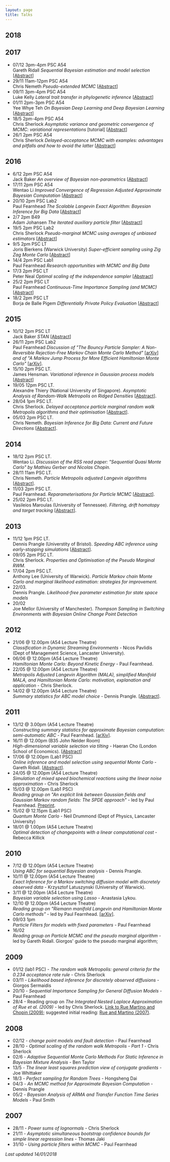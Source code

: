 ```yaml
---
layout: page
title: Talks
---
```


<p>
</p>
<h2>2018</h2>

<p>
</p>
<h2>2017</h2>


<ul>
<li>
07/12 3pm-4pm PSC A54 <br> Gareth Ridall <em> Sequential Bayesian estimation and model selection </em> [<a href="../Abstracts2017/Ridall_2017_12_abstract">Abstract</a>]
</li>

<li>
29/11 11am-12pm PSC A54 <br> Chris Nemeth <em>  Pseudo-extended MCMC </em> [<a href="../Abstracts2017/Nemeth_2017_11_abstract">Abstract</a>]
</li>

<li>
09/11 3pm-4pm PSC A54 <br> Luke Kelly <em> Lateral trait transfer in phylogenetic inference </em> [<a href="../Abstracts2017/Kelly_2017_11_abstract">Abstract</a>]
</li>

<li>
01/11 2pm-3pm PSC A54 <br> Yee Whye Teh <em>  On Bayesian Deep Learning and Deep Bayesian Learning </em> [<a href="../Abstracts2017/Teh_2017_11_abstract">Abstract</a>]
</li>

<li>
18/5 2pm-4pm PSC A54 <br> Chris Sherlock <em> Asymptotic variance and geometric convergence of MCMC: variational representations </em> [tutorial] [<a href="../Abstracts2017/Sherlock_2017_05_abstract">Abstract</a>]
</li>

<li>
26/1 2pm PSC A54 <br> Chris Sherlock <em>Delayed-acceptance MCMC with examples: advantages and pitfalls and how to avoid the latter</em>  [<a href="../Abstracts2017/Sherlock_2017_01_abstract">Abstract</a>]
</li>
</ul>

<p>
</p><h2>2016</h2>

<ul>
<li>
6/12 2pm PSC A54 <br> Jack Baker <em>An overview of Bayesian non-parametrics</em>  [<a href="../Abstracts2016/Baker_2016_12_abstract.html">Abstract</a>]
</li><li>
17/11 2pm PSC A54 <br> Wentao Li <em>Improved Convergence of Regression Adjusted Approximate Bayesian Computation</em>  [<a href="../Abstracts2016/Li_2016_11_abstract.html">Abstract</a>]
</li><li>
20/10 2pm PSC Lab2 <br> Paul Fearnhead <em>The Scalable Langevin Exact Algorithm: Bayesian Inference for Big Data</em>  [<a href="../Abstracts2016/Fearnhead_2016_10_abstract.html">Abstract</a>]
</li><li>
2/7 2pm B49 <br> Adam Johansen <em>The iterated auxiliary particle filter</em>  [<a href="../Abstracts2016/Johansen_2016_07_abstract.html">Abstract</a>]
</li><li>
19/5 2pm PSC Lab2 <br> Chris Sherlock <em>Pseudo-marginal MCMC using averages of unbiased estimators</em> [<a href="../Abstracts2016/Sherlock_2016_05_abstract.html">Abstract</a>]
</li><li>
9/5 2pm PSC LT <br> Joris Bierkens (Warwick University) <em>Super-efficient sampling using Zig Zag Monte Carlo</em> [<a href="../Abstracts2016/Bierkens_2016_05_abstract.html">Abstract</a>]
</li><li>
14/4 2pm PSC Lab1 <br> Paul Fearnhead <em>Research opportunities with MCMC and Big Data</em>
</li><li>
17/3 2pm PSC LT <br> Peter Neal <em>Optimal scaling of the independence sampler</em> [<a href="../Abstracts2016/Neal_2016_03_abstract.html">Abstract</a>]
</li><li>
25/2 2pm PSC LT <br> Paul Fearnhead <em>Continuous-Time Importance Sampling (and MCMC)</em> [<a href="../Abstracts2016/Fearnhead_2016_02_abstract.html">Abstract</a>]
</li><li>
18/2 2pm PSC LT <br> Borja de Balle Pigem <em>Differentially Private Policy Evaluation</em> [<a href="../Abstracts2016/Balle_2016_02_abstract.html">Abstract</a>]

</li></ul>

<h2>2015</h2>

<ul>
<li>
10/12 2pm PSC LT <br> Jack Baker <em>STAN</em> [<a href="../Abstracts2015/Baker_2015_12_10_abstract.html">Abstract</a>]
</li><li> 26/11 2pm PSC Lab2 <br> Paul Fearnhead <em> Discussion of "The Bouncy Particle Sampler: A Non-Reversible Rejection-Free Markov Chain Monte Carlo Method"</em> [<a href="http://arxiv.org/abs/1510.02451">arXiv</a>] <em>and of "A Markov Jump Process for More Efficient Hamiltonian Monte Carlo"</em> [<a href="http://arxiv.org/pdf/1509.03808.pdf">arXiv</a>].

</li><li> 15/10 2pm PSC LT. <br> James Hensman. <em> Variational inference in Gaussian process models</em> [<a href="../Abstracts2015/Hensman_2015_10_15_abstract.html">Abstract</a>]
</li><li> 19/05 12pm PSC LT. <br> Alexandre Thiery (National University of Singapore). <em> Asymptotic Analysis of Random-Walk Metropolis on Ridged Densities </em> [<a href="../Abstracts2015/Thiery_2015_05_19_abstract.html">Abstract</a>].

</li><li> 28/04 1pm PSC LT. <br> Chris Sherlock. <em> Delayed acceptance particle marginal random walk Metropolis algorithms
and their optimisation </em> [<a href="../Abstracts2015/Sherlock_2015_04_28_abstract.html">Abstract</a>].

</li><li> 05/03 2pm PSC LT. <br> Chris Nemeth. <em>Bayesian Inference for Big Data: Current and Future Directions</em> [<a href="../Abstracts2015/Nemeth_03_05_abstract.html">Abstract</a>].

</li></ul>

<h2>2014</h2>

<ul>

<li> 18/12 2pm PSC LT. <br> Wentao Li. <em>Discussion of the RSS read paper: "Sequential Quasi Monte Carlo" by Mathieu Gerber and Nicolas Chopin.</em>

</li><li> 28/11 11am PSC LT. <br> Chris Nemeth. <em>Particle Metropolis adjusted Langevin algorithms</em> [<a href="../Abstracts2014/Nemeth_2014_11_28_abstract.html">Abstract</a>].

</li><li> 11/03 2pm PSC LT. <br> Paul Fearnhead.
<em>Reparameterisations for Particle MCMC</em> [<a href="../Abstracts2014/Fearnhead_2014_03_11_abstract.html">Abstract</a>].

</li><li> 25/02 2pm PSC LT. <br> Vasileios Maroulas (University of Tennessee). <em>Filtering, drift homotopy and target tracking</em> [<a href="../Abstracts2014/Maroulas_abstract.html">Abstract</a>].
</li></ul>

<p>

</p><h2>2013</h2>

<ul>
<li> 11/12 1pm PSC LT. <br> Dennis Prangle (Universtity of Bristol). <em>Speeding ABC inference using early-stopping simulations</em> [<a href="../dennis_abstract2.html">Abstract</a>].
  </li><li>09/05  2pm PSC LT.<br>  Chris Sherlock.  <em>Properties and Optimisation of the Pseudo Marginal RWM. </em>
  </li><li>17/04  2pm PSC LT. <br> Anthony Lee (University of Warwick). <em>Particle Markov chain Monte Carlo and marginal likelihood estimation: strategies for improvement.</em>
  </li><li>22/03.<br>  Dennis Prangle.  <em>Likelihood-free parameter estimation for state space models</em>    
  </li><li>20/02<br>  Joe Mellor (University of Manchester).  <em>Thompson Sampling in Switching Environments with Bayesian Online Change Point Detection</em>
</li></ul>

<p>

</p><p>

</p><h2>2012</h2>
<ul>

<li>
21/06 @ 12.00pm (A54 Lecture Theatre)
<br>
<em>Classification in Dynamic Streaming Environments</em> - Nicos Pavlidis (Dept of Management Science, Lancaster University).

</li><li>
06/06 @ 12.00pm (A54 Lecture Theatre)
<br>
<em>Hamiltonian Monte Carlo: Beyond Kinetic Energy</em> - Paul Fearnhead.

</li><li>
22/05 @ 12.00pm (A54 Lecture Theatre)
<br>
<em>Metropolis Adjusted Langevin Algorithm (MALA), simplified Manifold MALA, and Hamiltonian Monte Carlo: motivation, explanation and application</em> - Chris Sherlock.

</li><li>
14/02 @ 12.00pm (A54 Lecture Theatre)
<br>
<em>Summary statistics for ABC model choice </em> - Dennis Prangle. [<a href="../dennis_abstract.html">Abstract</a>].

</li></ul>


<p>

</p><h2>2011</h2>
<ul>
<li>
13/12 @ 3.00pm (A54 Lecture Theatre)
<br>
<em>Constructing summary statistics for approximate Bayesian computation: semi-automatic ABC
</em> - Paul Fearnhead. <a href="http://arxiv.org/abs/1004.1112">[arXiv]</a>.
</li><li>
16/11 @ 12.00pm (B35 John Nelder Room)
<br>
<em>High-dimensional variable selection via tilting</em> - Haeran Cho (London School of Economics). [<a href="http://www.maths.lancs.ac.uk/~nunes/readinggroup/abstracts/ChoLancsabstract.pdf">Abstract</a>]

</li><li>
17/06 @ 12.00pm (Lab1 PSC)
<br>
<em>Online inference and model selection using sequential Monte Carlo</em> - Gareth Ridall. [<a href="../ridall_abstract.html">Abstract</a>].
</li><li>
24/05 @ 12.00pm (A54 Lecture Theatre)
<br>
<em>Simulation of mixed speed biochemical reactions using the linear noise 
approximation</em> - Chris Sherlock

</li><li>
15/03 @ 12.00pm (Lab1 PSC)
<br>
<em> Reading group on "An explicit link between Gaussian fields and
Gaussian Markov random fields:
The SPDE approach"</em> - led by Paul Fearnhead. <a href="http://www.math.ntnu.no/inla/r-inla.org/papers/spde-jrssb.pdf" target="_blank">Preprint</a>.
</li><li>
15/02 @ 12.15pm (Lab1 PSC)
<br>
<em> Quantum Monte Carlo</em> - Neil Drummond (Dept of Physics, Lancaster University)
</li><li>
18/01 @ 1.00pm (A54 Lecture Theatre)
<br>
<em> Optimal detection of changepoints with a linear computational cost</em> - Rebecca Killick
</li></ul>

<p>

</p><h2>2010</h2>
<ul>
<li>
7/12 @ 12.00pm (A54 Lecture Theatre)
<br>
<em>Using ABC for sequential Bayesian analysis</em> - Dennis Prangle.
</li><li>
10/11 @ 12.00pm (A54 Lecture Theatre)
<br>
<em>Exact Inference for a Markov switching diffusion
model with discretely observed data</em> - Krzysztof Latuszynski (University of Warwick).
</li><li>
3/11 @ 12.00pm (A54 Lecture Theatre)
<br>
<em>Bayesian variable selection using Lasso</em> - Anastasia Lykou.
</li><li>
12/10 @ 12.00pm (A54 Lecture Theatre)
<br>
<em>Reading group on "Riemann manifold Langevin and Hamiltonian Monte Carlo methods"</em> - led by Paul Fearnhead. <a href="http://arxiv.org/abs/0907.1100" target="_blank">[arXiv]</a>.
</li><li>
09/03 1pm <br><em>Particle
Filters for models with fixed parameters </em> - Paul Fearnhead
</li><li>
16/02 <br> <em>Reading group on Particle MCMC and the pseudo marginal algorithm</em> - led by Gareth Ridall. Giorgos' guide to the pseudo marginal algorithm;
</li></ul>

<p>

</p><h2>2009</h2>
<ul>
<li>
01/12 (lab1 PSC) - <em>The random walk Metropolis: general criteria for the 0.234 acceptance rate rule</em> - Chris Sherlock
</li><li>
03/11 - <em>Likelihood based inference for discretely observed diffusions</em> - Giorgos Sermaidis
</li><li>
20/10 - <em>Sequential Importance Sampling for General Diffusion Models</em> - Paul Fearnhead
</li><li>
28/4 - Reading group on <em>The Integrated Nested Laplace Approximation of Rue et al. (2009)</em> - led by Chris Sherlock. <a href="http://www3.interscience.wiley.com/journal/118490742/home?CRETRY=1&amp;SRETRY=0">Link to Rue Martino and Chopin (2009)</a>; suggested initial reading: <a href="RueMartino2007.pdf">Rue and Martino (2007)</a>. 
</li></ul>

<p>

</p><h2>2008</h2>

<ul>
<li>
02/12 - <em>change point models and fault detection</em> - Paul Fearnhead
</li><li>
28/10 - <em>Optimal scaling of the random walk Metropolis - Part 1</em> - Chris Sherlock
</li><li>
02/6 - <em>Adaptive Sequential Monte Carlo Methods For Static Inference in Bayesian Mixture Analysis</em> - Ben Taylor
</li><li>
13/5 - <em>The linear least squares prediction view of conjugate gradients</em> - Joe Whittaker
</li><li>
18/3 - <em>Perfect sampling for Random Trees</em> - Hongsheng Dai
</li><li>
04/3 - <em>An MCMC method for Approximate Bayesian Computation</em> - Dennis Prangle
</li><li>
05/2 - <em>Bayesian Analysis of ARMA and Transfer Function Time Series Models</em> - Paul Smith
</li></ul>

<p>


</p><h2>2007</h2>
<ul>
<li>
28/11 - <em>Power sums of lognormals</em> - Chris Sherlock
</li><li>
21/11 - <em>Asymptotic simultaneous bootstrap confidence bounds for simple linear regression lines</em> - Thomas Jaki
</li><li>
31/10 - <em>Using particle filters within MCMC</em> - Paul Fearnhead
</li></ul>

<p>

<em>Last updated 14/01/2018</em>


</p>
